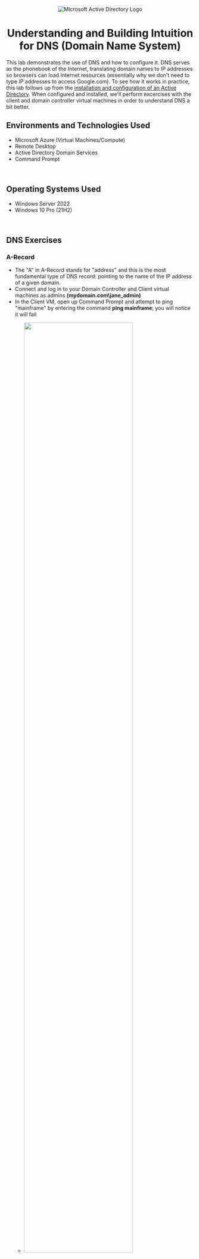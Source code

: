 <p align="center">
<img src="https://i.imgur.com/pU5A58S.png" alt="Microsoft Active Directory Logo"/>
</p>

<h1 align = "center">Understanding and Building Intuition for DNS (Domain Name System)</h1>
This lab demonstrates the use of DNS and how to configure it. DNS serves as the phonebook of the Internet, translating domain names to IP addresses so browsers can load Internet resources (essentially why we don't need to type IP addresses to access Google.com). To see how it works in practice, this lab follows up from the <a href = "https://github.com/ColtonTrauCC/active-directory">installation and configuration of an Active Directory</a>. When configured and installed, we'll perform excercises with the client and domain controller virtual machines in order to understand DNS a bit better.

<br />

<h2>Environments and Technologies Used</h2>
<ul>
  <li>Microsoft Azure (Virtual Machines/Compute)</li>
  <li>Remote Desktop</li>
  <li>Active Directory Domain Services</li>
  <li>Command Prompt</li>
</ul>

<br />

<h2>Operating Systems Used</h2>
<ul>
  <li>Windows Server 2022</li>
  <li>Windows 10 Pro (21H2)</li>
</ul>

<br />

<h2>DNS Exercises</h2>

<!-- <img src = "" width = 80% height = 80% /> -->

<h3>A-Record</h3>

<p>
  <ul>
    <li>The "A" in A-Record stands for "address" and this is the most fundamental type of DNS record: pointing to the name of the IP address of a given domain.</li>
    <li>Connect and log in to your Domain Controller and Client virtual machines as admins <b>(mydomain.com\jane_admin)</b></li>
    <li>In the Client VM, open up Command Prompt and attempt to ping "mainframe" by entering the command <b>ping mainframe</b>; you will notice it will fail</li>
    <ul>
      <li><img src = "https://github.com/ColtonTrauCC/dns/assets/147654000/cef4c81c-bc99-4dcf-a546-10ecdd6935a9" width = 80% height = 80% /></li>
    </ul>
    <li>The same result also applies if we attempt and nslookup of the mainframe (command line <b>nslookup mainframe</b>) because we do not have a DNS record</li>
    <li>To create a DNS A-Record, go to the Domain Controller VM and open the <b>DNS Manager</b>b> in the Server Manager Board and go to the domain you created within the <b>Forward Lookup Zones</b> tab (mydomain.com)</li>
    <li>Right click on the page and create a <b>New Host</b>. We will name the host <b>mainframe</b>b> and the IP address should be the same IP as the domain controller so that ping can resolve. Once the information is entered, click <b>Add Host</b> and refresh the DNS server so that the new record can be updated.</li>
    <ul>
      <li><img src = "https://github.com/ColtonTrauCC/dns/assets/147654000/ee7f533c-ae4d-4484-9854-9790a3766b20" width = 80% height = 80% /></li>
    </ul>
    <li>Head back to the Client VM and attempt to ping the mainframe again, the issue should be resolved and receive the ping successfully</li>
    <ul>
      <li><img src = "https://github.com/ColtonTrauCC/dns/assets/147654000/5f27f8a2-fc9f-4379-9f0d-b53a2b4312b3" width = 80% height = 80% /></li>
    </ul>
  </ul>
</p>

<br />

<h3>Local DNS Cache</h3>

<p>
  <ul>
    <li></li>
  </ul>
</p>

<br />

<h3>CNAME Record</h3>

<p>
  <ul>
    <li>"CNAME" is abbreviated form of "Canonical Name:" pointing to a name to another name instead of to an IP address unlike A-Record</li>
  </ul>
</p>

<br />
